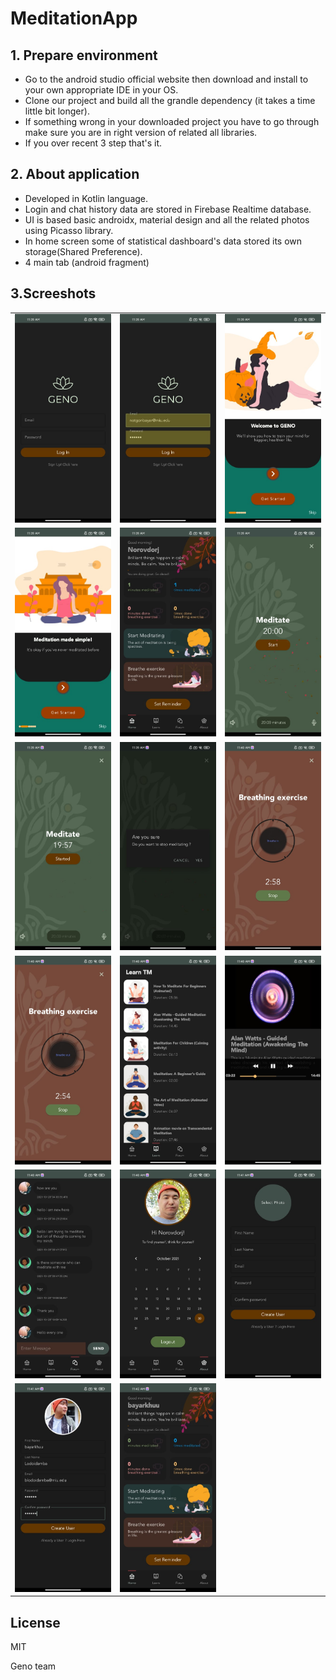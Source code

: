 # MeditationApp
## 1. Prepare environment
- Go to the android studio official website then download and install to your own appropriate IDE in your OS.
- Clone our project and build all the grandle dependency (it takes a time little bit longer).
- If something wrong in your downloaded project you have to go through make sure you are in right version of related all libraries.
- If you over recent 3 step that's it. 

## 2. About application
- Developed in Kotlin language.
- Login and chat history data are stored in Firebase Realtime database.
- UI is based basic androidx, material design and all the related photos using Picasso library.
- In home screen some of statistical dashboard's data stored its own storage(Shared Preference).
- 4 main tab (android fragment)

## 3.Screeshots

<table>
    <tr>
        <td><img src="/screenshots/1.login.jpg"/></td>
        <td><img src="/screenshots/2.loginwithusername.jpg"/></td>
        <td><img src="/screenshots/3.onboarding1.jpg"/></td>
    </tr>
    <tr>
        <td><img src="/screenshots/4.onboarding2.jpg"/></td>
        <td><img src="/screenshots/5.homepage.jpg"/></td>
        <td><img src="/screenshots/6.meditate.jpg"/></td>
    </tr>
    <tr>
        <td><img src="/screenshots/7.meditationStarted.jpg"/></td>
        <td><img src="/screenshots/8.stopMeditation.jpg"/></td>
        <td><img src="/screenshots/9.breathingEx.jpg"/></td>
    </tr>
    <tr>
        <td><img src="/screenshots/10.breathinBreathOut.jpg"/></td>
        <td><img src="/screenshots/11.learnSection.jpg"/></td>
        <td><img src="/screenshots/12.learnPlayingVideo.jpg"/></td>
    </tr>
    <tr>
        <td><img src="/screenshots/13.forumAndChatSection.jpg"/></td>
        <td><img src="/screenshots/14.profileSection.jpg"/></td>
        <td><img src="/screenshots/15.signUpSection.jpg"/></td>
    </tr>
    <tr>
        <td><img src="/screenshots/16.signUpWithUserInfo.jpg"/></td>
        <td><img src="/screenshots/17.afterNewUserLogin.jpg"/></td> 
    </tr>

</table>

[comment]: <> (![alt text]&#40;/screenshots/1.login.jpg&#41;)

[comment]: <> (![alt text]&#40;/screenshots/2.loginwithusername.jpg&#41;)

[comment]: <> (![alt text]&#40;/screenshots/3.onboarding1.jpg&#41;)

[comment]: <> (![alt text]&#40;/screenshots/4.onboarding2.jpg&#41;)

[comment]: <> (![alt text]&#40;/screenshots/5.homepage.jpg&#41;)

[comment]: <> (![alt text]&#40;/screenshots/6.meditate.jpg&#41;)

[comment]: <> (![alt text]&#40;/screenshots/7.meditationStarted.jpg&#41;)

[comment]: <> (![alt text]&#40;/screenshots/8.stopMeditation.jpg&#41;)

[comment]: <> (![alt text]&#40;/screenshots/9.breathingEx.jpg&#41;)

[comment]: <> (![alt text]&#40;/screenshots/10.breathinBreathOut.jpg&#41;)

[comment]: <> (![alt text]&#40;/screenshots/11.learnSection.jpg&#41;)

[comment]: <> (![alt text]&#40;/screenshots/12.learnPlayingVideo.jpg&#41;)

[comment]: <> (![alt text]&#40;/screenshots/13.forumAndChatSection.jpg&#41;)

[comment]: <> (![alt text]&#40;/screenshots/14.profileSection.jpg&#41;)

[comment]: <> (![alt text]&#40;/screenshots/15.signUpSection.jpg&#41;)

[comment]: <> (![alt text]&#40;/screenshots/16.signUpWithUserInfo.jpg&#41;)

[comment]: <> (![alt text]&#40;/screenshots/17.afterNewUserLogin.jpg&#41;)


## License

MIT

Geno team

